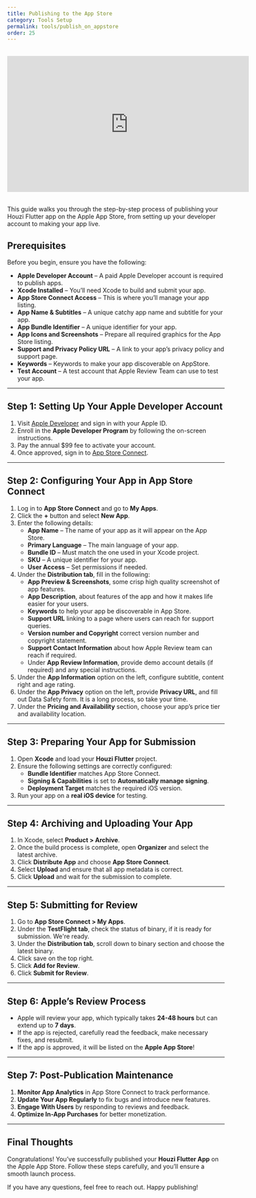 ```yaml
---
title: Publishing to the App Store
category: Tools Setup
permalink: tools/publish_on_appstore
order: 25
---
```




<br/>
<iframe width="560" height="315" src="https://www.youtube.com/embed/guBGjsT-SLs" frameborder="0" allow="accelerometer; autoplay; clipboard-write; encrypted-media; gyroscope; picture-in-picture" allowfullscreen></iframe>

<br/>
<br/>


This guide walks you through the step-by-step process of publishing your Houzi Flutter app on the Apple App Store, from setting up your developer account to making your app live.

## Prerequisites
Before you begin, ensure you have the following:
- **Apple Developer Account** – A paid Apple Developer account is required to publish apps.
- **Xcode Installed** – You’ll need Xcode to build and submit your app.
- **App Store Connect Access** – This is where you’ll manage your app listing.
- **App Name & Subtitles** – A unique catchy app name and subtitle for your app.
- **App Bundle Identifier** – A unique identifier for your app.
- **App Icons and Screenshots** – Prepare all required graphics for the App Store listing.
- **Support and Privacy Policy URL** – A link to your app’s privacy policy and support page.
- **Keywords** – Keywords to make your app discoverable on AppStore.
- **Test Account** – A test account that Apple Review Team can use to test your app.

---

## Step 1: Setting Up Your Apple Developer Account
1. Visit [Apple Developer](https://developer.apple.com/) and sign in with your Apple ID.
2. Enroll in the **Apple Developer Program** by following the on-screen instructions.
3. Pay the annual $99 fee to activate your account.
4. Once approved, sign in to [App Store Connect](https://appstoreconnect.apple.com/).

---

## Step 2: Configuring Your App in App Store Connect
1. Log in to **App Store Connect** and go to **My Apps**.
2. Click the **+** button and select **New App**.
3. Enter the following details:
   - **App Name** – The name of your app as it will appear on the App Store.
   - **Primary Language** – The main language of your app.
   - **Bundle ID** – Must match the one used in your Xcode project.
   - **SKU** – A unique identifier for your app.
   - **User Access** – Set permissions if needed.
4. Under the **Distribution tab**, fill in the following:
   - **App Preview & Screenshots**, some crisp high quality screenshot of app features.
   - **App Description**, about features of the app and how it makes life easier for your users.
   - **Keywords** to help your app be discoverable in App Store.
   - **Support URL** linking to a page where users can reach for support queries.
   - **Version number and Copyright** correct version number and copyright statement.
   - **Support Contact Information** about how Apple Review team can reach if required.
   - Under **App Review Information**, provide demo account details (if required) and any special instructions.  
5. Under the **App Information** option on the left, configure subtitle, content right and age rating.
6. Under the **App Privacy** option on the left, provide **Privacy URL**, and fill out Data Safety form. It is a long process, so take your time.
7. Under the **Pricing and Availability** section, choose your app’s price tier and availability location.

---

## Step 3: Preparing Your App for Submission
1. Open **Xcode** and load your **Houzi Flutter** project.
2. Ensure the following settings are correctly configured:
   - **Bundle Identifier** matches App Store Connect.
   - **Signing & Capabilities** is set to **Automatically manage signing**.
   - **Deployment Target** matches the required iOS version.
3. Run your app on a **real iOS device** for testing.

---

## Step 4: Archiving and Uploading Your App
1. In Xcode, select **Product > Archive**.
2. Once the build process is complete, open **Organizer** and select the latest archive.
3. Click **Distribute App** and choose **App Store Connect**.
4. Select **Upload** and ensure that all app metadata is correct.
5. Click **Upload** and wait for the submission to complete.

---

## Step 5: Submitting for Review
1. Go to **App Store Connect > My Apps**.
2. Under the **TestFlight tab**, check the status of binary, if it is ready for submission. We're ready.
3. Under the **Distribution tab**, scroll down to binary section and choose the latest binary.
4. Click save on the top right.
5. Click **Add for Review**.
6. Click **Submit for Review**.

---

## Step 6: Apple’s Review Process
- Apple will review your app, which typically takes **24-48 hours** but can extend up to **7 days**.
- If the app is rejected, carefully read the feedback, make necessary fixes, and resubmit.
- If the app is approved, it will be listed on the **Apple App Store**!

---

## Step 7: Post-Publication Maintenance
1. **Monitor App Analytics** in App Store Connect to track performance.
2. **Update Your App Regularly** to fix bugs and introduce new features.
3. **Engage With Users** by responding to reviews and feedback.
4. **Optimize In-App Purchases** for better monetization.

---

## Final Thoughts
Congratulations! You’ve successfully published your **Houzi Flutter App** on the Apple App Store. Follow these steps carefully, and you’ll ensure a smooth launch process.

If you have any questions, feel free to reach out. Happy publishing!

